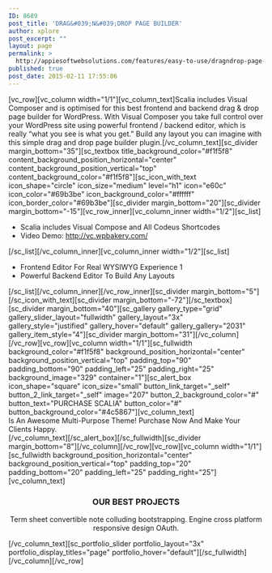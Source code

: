 ```yaml
---
ID: 8689
post_title: 'DRAG&#039;N&#039;DROP PAGE BUILDER'
author: xplore
post_excerpt: ""
layout: page
permalink: >
  http://appiesoftwebsolutions.com/features/easy-to-use/dragndrop-page-builder/
published: true
post_date: 2015-02-11 17:55:06
---
```

[vc_row][vc_column width="1/1"][vc_column_text]Scalia includes Visual Composer and is optimised for this best frontend and backend drag &amp; drop page builder for WordPress. With Visual Composer you take full control over your WordPress site using powerful frontend / backend editor, which is really “what you see is what you get.” Build any layout you can imagine with this simple drag and drop page builder plugin.[/vc_column_text][sc_divider margin_bottom="35"][sc_textbox title_background_color="#f1f5f8" content_background_position_horizontal="center" content_background_position_vertical="top" content_background_color="#f1f5f8"][sc_icon_with_text icon_shape="circle" icon_size="medium" level="h1" icon="e60c" icon_color="#69b3be" icon_background_color="#ffffff" icon_border_color="#69b3be"][sc_divider margin_bottom="20"][sc_divider margin_bottom="-15"][vc_row_inner][vc_column_inner width="1/2"][sc_list]<ul>
	<li>Scalia includes Visual Compose and All Codeus Shortcodes</li>
	<li>Video Demo: <a href="http://vc.wpbakery.com/%20">http://vc.wpbakery.com/ </a></li>
</ul>[/sc_list][/vc_column_inner][vc_column_inner width="1/2"][sc_list]
<ul>
	<li>Frontend Editor For Real WYSIWYG Experience 1</li>
	<li>Powerful Backend Editor To Build Any Layouts</li>
</ul>
[/sc_list][/vc_column_inner][/vc_row_inner][sc_divider margin_bottom="5"][/sc_icon_with_text][sc_divider margin_bottom="-72"][/sc_textbox][sc_divider margin_bottom="40"][sc_gallery gallery_type="grid" gallery_slider_layout="fullwidth" gallery_layout="3x" gallery_style="justified" gallery_hover="default" gallery_gallery="2031" gallery_item_style="4"][sc_divider margin_bottom="31"][/vc_column][/vc_row][vc_row][vc_column width="1/1"][sc_fullwidth background_color="#f1f5f8" background_position_horizontal="center" background_position_vertical="top" padding_top="90" padding_bottom="90" padding_left="25" padding_right="25" background_image="329" container="1"][sc_alert_box icon_shape="square" icon_size="small" button_link_target="_self" button_2_link_target="_self" image="207" button_2_background_color="#" button_text="PURCHASE SCALIA" button_color="#" button_background_color="#4c5867"][vc_column_text]
<div class="styled-subtitle">Is An Awesome Multi-Purpose Theme! Purchase Now And Make Your Clients Happy.</div>
[/vc_column_text][/sc_alert_box][/sc_fullwidth][sc_divider margin_bottom="8"][/vc_column][/vc_row][vc_row][vc_column width="1/1"][sc_fullwidth background_position_horizontal="center" background_position_vertical="top" padding_top="20" padding_bottom="20" padding_left="25" padding_right="25"][vc_column_text]
<h3 style="text-align: center;">OUR BEST PROJECTS</h3>
<p style="text-align: center;">Term sheet convertible note colluding bootstrapping. Engine cross platform responsive design OAuth.</p>
[/vc_column_text][sc_portfolio_slider portfolio_layout="3x" portfolio_display_titles="page" portfolio_hover="default"][/sc_fullwidth][/vc_column][/vc_row]